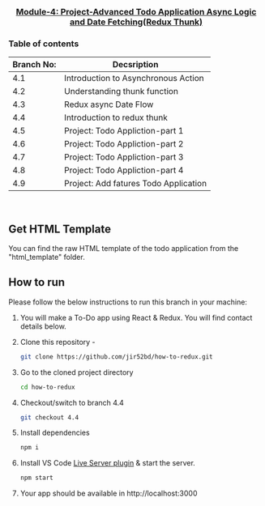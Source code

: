 
<!-- PROJECT LOGO -->
<br />
<p align="center">
    <h3 align="center"><a href="#">Module-4: Project-Advanced Todo Application Async Logic and Date Fetching(Redux Thunk)</a></h3>
</p>

<!-- TABLE OF CONTENTS -->
### Table of contents
|Branch No:| Decsription         |
|----------|---------------------|
|4.1 | Introduction to Asynchronous Action |
|4.2 | Understanding thunk function  |
|4.3 | Redux async Date Flow|
|4.4 | Introduction to redux thunk|
|4.5 | Project: Todo Appliction-part 1|
|4.6 | Project: Todo Appliction-part 2|
|4.7 | Project: Todo Appliction-part 3|
|4.8 | Project: Todo Appliction-part 4|
|4.9 | Project: Add fatures Todo Application|


<br>

<!-- GET HTML TEMPLATE -->

## Get HTML Template

You can find the raw HTML template of the todo application from the "html_template" folder.

<!-- HOW TO RUN -->

## How to run

Please follow the below instructions to run this branch in your machine:

1. You will make a To-Do app using React & Redux. You will find contact details below.

2. Clone this repository -
   ```sh
   git clone https://github.com/jir52bd/how-to-redux.git
   ```
3. Go to the cloned project directory
   ```sh
   cd how-to-redux
   ```
4. Checkout/switch to branch 4.4
   ```sh
   git checkout 4.4
   ```
5. Install dependencies
   ```sh
   npm i
   ```
6. Install VS Code [Live Server plugin](https://marketplace.visualstudio.com/items?itemName=ritwickdey.LiveServer) & start the server.
   ```sh
   npm start
   ```
7. Your app should be available in http://localhost:3000

<br>

